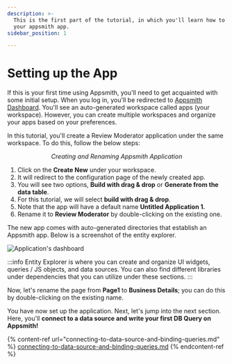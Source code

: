 ```yaml
---
description: >-
  This is the first part of the tutorial, in which you'll learn how to set up
  your appsmith app.
sidebar_position: 1

---
```


# Setting up the App

If this is your first time using Appsmith, you'll need to get acquainted with some initial setup. When you log in, you'll be redirected to [Appsmith Dashboard](https://app.appsmith.com/applications). You'll see an auto-generated workspace called apps (your workspace). However, you can create multiple workspaces and organize your apps based on your preferences.

In this tutorial, you'll create a Review Moderator application under the same workspace. To do this, follow the below steps:

<figure>
  <object data="https://www.youtube.com/embed/rDq4203aRQw?autoplay=0" width='700px' height='385px'></object> 
   <figcaption align="center"><i>Creating and Renaming Appsmith Application</i></figcaption>
</figure>

1. Click on the **Create New** under your workspace.
2. It will redirect to the configuration page of the newly created app.
3. You will see two options, **Build with drag & drop** or **Generate from the data table**.
4. For this tutorial, we will select **build with drag & drop**.
5. Note that the app will have a default name **Untitled Application 1.**
6. Rename it to **Review Moderator** by double-clicking on the existing one.

The new app comes with auto-generated directories that establish an Appsmith app. Below is a screenshot of the entity explorer.

![Application's dashboard](/img/screenshot_2022-05-04_at_7.19.09_pm.png)

:::info
Entity Explorer is where you can create and organize UI widgets, queries / JS objects, and data sources. You can also find different libraries under dependencies that you can utilize under these sections.
:::

Now, let's rename the page from **Page1** to **Business Details**; you can do this by double-clicking on the existing name.

You have now set up the application. Next, let's jump into the next section. Here, you'll **connect to a data source and write your first DB Query on Appsmith!**

{% content-ref url="connecting-to-data-source-and-binding-queries.md" %}
[connecting-to-data-source-and-binding-queries.md](connecting-to-data-source-and-binding-queries.md)
{% endcontent-ref %}
